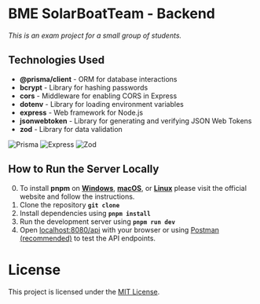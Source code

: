 # BME SolarBoatTeam - Backend

_This is an exam project for a small group of students._<br />

## Technologies Used

- **@prisma/client** - ORM for database interactions
- **bcrypt** - Library for hashing passwords
- **cors** - Middleware for enabling CORS in Express
- **dotenv** - Library for loading environment variables
- **express** - Web framework for Node.js
- **jsonwebtoken** - Library for generating and verifying JSON Web Tokens
- **zod** - Library for data validation


![Prisma](https://img.shields.io/badge/Prisma-2D3748?style=for-the-badge&logo=prisma&logoColor=white)
![Express](https://img.shields.io/badge/Express-0c0c0c?style=for-the-badge&logo=express&logoColor=white)
![Zod](https://img.shields.io/badge/Zod-274d82?style=for-the-badge&logo=zod&logoColor=white)

## How to Run the Server Locally

0. To install **pnpm** on [**Windows**](https://pnpm.io/installation#on-windows), [**macOS**](https://pnpm.io/installation#on-macos), or [**Linux**](https://pnpm.io/installation#on-linux) please visit the official website and follow the instructions.
1. Clone the repository **`git clone`**
2. Install dependencies using **`pnpm install`**
3. Run the development server using **`pnpm run dev`**
4. Open [localhost:8080/api](http://localhost:8080/api/) with your browser or using [Postman (recommended)](https://www.postman.com/) to test the API endpoints.

# License

This project is licensed under the [MIT License](https://opensource.org/license/mit).
